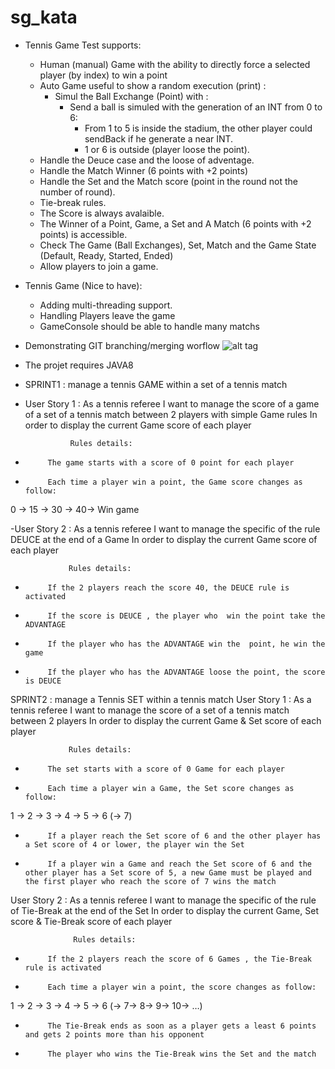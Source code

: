 # sg_kata
- Tennis Game Test supports:
    - Human (manual) Game with the ability to directly force a selected player (by index) to win a point
    - Auto Game useful to show a random execution (print) :
        - Simul the Ball Exchange (Point) with :
            - Send a ball is simuled with the generation of an INT from 0 to 6:
                - From 1 to 5 is inside the stadium, the other player could sendBack if he generate a near INT.
                - 1 or 6 is outside (player loose the point).
    - Handle the Deuce case and the loose of adventage.
    - Handle the Match Winner (6 points with +2 points)
    - Handle the Set and the Match score (point in the round not the number of round).
    - Tie-break rules.
    - The Score is always avalaible.    
    - The Winner of a Point, Game, a Set and A Match (6 points with +2 points) is accessible.
    - Check The Game (Ball Exchanges), Set, Match and the Game State (Default, Ready, Started, Ended)
    - Allow players to join a game.    
- Tennis Game (Nice to have):
    - Adding multi-threading support.
    - Handling Players leave the game
    - GameConsole should be able to handle many matchs    

- Demonstrating GIT branching/merging worflow 
![alt tag](http://img4.hostingpics.net/pics/741144gitworkflow.jpg)

- The projet requires JAVA8

- SPRINT1 : manage a tennis GAME within a set of a tennis match
- User Story 1 :
                As a tennis referee
I want to manage the score of a game of a set of a tennis match between 2 players with simple Game rules
In order to display the current Game score of each player
 
                Rules details:
-          The game starts with a score of 0 point for each player
-          Each time a player win a point, the Game score changes as follow:
0 -> 15 -> 30 -> 40-> Win game
 
-User Story 2 :
                 As a tennis referee
 I want to manage the specific of the rule DEUCE at the end of a Game
 In order to display the current Game score of each player
  
                 Rules details:
 -          If the 2 players reach the score 40, the DEUCE rule is activated
 -          If the score is DEUCE , the player who  win the point take the ADVANTAGE
 -          If the player who has the ADVANTAGE win the  point, he win the game
 -          If the player who has the ADVANTAGE loose the point, the score is DEUCE
 
 SPRINT2 : manage a Tennis SET within a tennis match
 User Story 1 :
                 As a tennis referee
 I want to manage the score of a set of a tennis match between 2 players
 In order to display the current Game & Set score of each player
  
                 Rules details:
 -          The set starts with a score of 0 Game for each player
 -          Each time a player win a Game, the Set score changes as follow:
 1 -> 2 -> 3 -> 4 -> 5 -> 6 (-> 7)
 -          If a player reach the Set score of 6 and the other player has a Set score of 4 or lower, the player win the Set
 -          If a player win a Game and reach the Set score of 6 and the other player has a Set score of 5, a new Game must be played and the first player who reach the score of 7 wins the match
  
  User Story 2 :
                  As a tennis referee
  I want to manage the specific of the rule of Tie-Break at the end of the Set
  In order to display the current Game, Set score & Tie-Break score of each player
   
                  Rules details:
  -          If the 2 players reach the score of 6 Games , the Tie-Break rule is activated
  -          Each time a player win a point, the score changes as follow:
  1 -> 2 -> 3 -> 4 -> 5 -> 6 (-> 7-> 8-> 9-> 10-> …)
  -          The Tie-Break ends as soon as a player gets a least 6 points and gets 2 points more than his opponent
  -          The player who wins the Tie-Break wins the Set and the match

